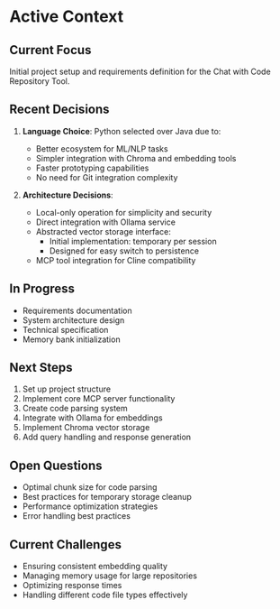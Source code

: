 # Active Context

## Current Focus
Initial project setup and requirements definition for the Chat with Code Repository Tool.

## Recent Decisions
1. **Language Choice**: Python selected over Java due to:
   - Better ecosystem for ML/NLP tasks
   - Simpler integration with Chroma and embedding tools
   - Faster prototyping capabilities
   - No need for Git integration complexity

2. **Architecture Decisions**:
   - Local-only operation for simplicity and security
   - Direct integration with Ollama service
   - Abstracted vector storage interface:
     - Initial implementation: temporary per session
     - Designed for easy switch to persistence
   - MCP tool integration for Cline compatibility

## In Progress
- Requirements documentation
- System architecture design
- Technical specification
- Memory bank initialization

## Next Steps
1. Set up project structure
2. Implement core MCP server functionality
3. Create code parsing system
4. Integrate with Ollama for embeddings
5. Implement Chroma vector storage
6. Add query handling and response generation

## Open Questions
- Optimal chunk size for code parsing
- Best practices for temporary storage cleanup
- Performance optimization strategies
- Error handling best practices

## Current Challenges
- Ensuring consistent embedding quality
- Managing memory usage for large repositories
- Optimizing response times
- Handling different code file types effectively

